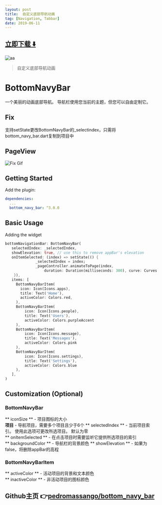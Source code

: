 ```yaml
---
layout: post
title:  自定义底部导航动画
tag: [Navigation, Tabbar]
date: 2019-06-11
---
```


 


## [立即下载 ️⬇️ ](https://codeload.github.com/pedromassango/bottom_navy_bar/zip/master) 


 
![aa](https://raw.githubusercontent.com/pedromassango/bottom_navy_bar/master/navy.gif)

 
>
> 自定义底部导航动画
>

 
# BottomNavyBar
 
一个美丽的动画底部导航。 导航栏使用您当前的主题，但您可以自由定制它。

## Fix
支持setState更改BottomNavyBar的_selectindex，只需将bottom_navy_bar.dart复制到项目中
 
## PageView

![Fix Gif](https://raw.githubusercontent.com/pedromassango/bottom_navy_bar/master/fix.gif "Fix")
## Getting Started

Add the plugin:

```yaml
dependencies:
  ...
  bottom_navy_bar: ^3.0.0
```

## Basic Usage

Adding the widget

```dart
bottomNavigationBar: BottomNavyBar(
   selectedIndex: _selectedIndex,
   showElevation: true, // use this to remove appBar's elevation
   onItemSelected: (index) => setState(() {
              _selectedIndex = index;
              _pageController.animateToPage(index,
                  duration: Duration(milliseconds: 300), curve: Curves.ease);
    }),
   items: [
     BottomNavyBarItem(
       icon: Icon(Icons.apps),
       title: Text('Home'),
       activeColor: Colors.red,
     ),
     BottomNavyBarItem(
         icon: Icon(Icons.people),
         title: Text('Users'),
         activeColor: Colors.purpleAccent
     ),
     BottomNavyBarItem(
         icon: Icon(Icons.message),
         title: Text('Messages'),
         activeColor: Colors.pink
     ),
     BottomNavyBarItem(
         icon: Icon(Icons.settings),
         title: Text('Settings'),
         activeColor: Colors.blue
     ),
   ],
)
```

## Customization (Optional)

### BottomNavyBar

** iconSize **  - 项目图标的大小<br/>
**项目**  - 导航项目，需要多个项目且少于6个
** selectedIndex **  - 当前项目索引。 使用此选项可更改所选项目。 默认为零<br/>
** onItemSelected **  - 在点击项目时需要监听它提供所选项目的索引<br/>
** backgroundColor **  - 导航栏的背景颜色
** showElevation **  - 如果为false，将删除appBar的高程


### BottomNavyBarItem

** activeColor **  - 活动项目的背景和文本颜色<br/>
** inactiveColor **  - 非活动项目的图标颜色<br/>

## Github主页 👉[pedromassango/bottom_navy_bar](http://github.com/pedromassango/bottom_navy_bar)